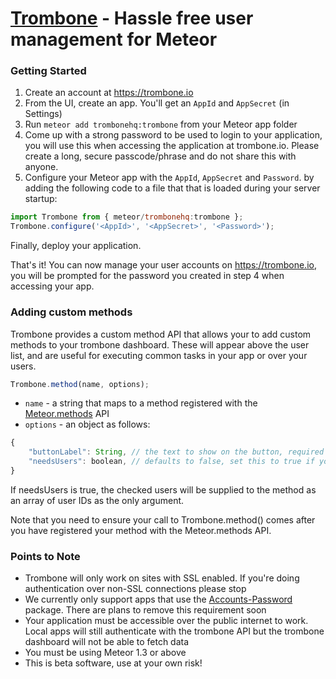 # [Trombone](https://trombone.io) - Hassle free user management for Meteor

### Getting Started

1. Create an account at <https://trombone.io>
2. From the UI, create an app. You'll get an `AppId` and `AppSecret` (in Settings)
3. Run `meteor add trombonehq:trombone` from your Meteor app folder
4. Come up with a strong password to be used to login to your application, you will use this when accessing the application at trombone.io. Please create a long, secure passcode/phrase and do not share this with anyone.
5. Configure your Meteor app with the `AppId`, `AppSecret` and `Password`. by adding the following code to a file that that is loaded during your server startup:

```js
import Trombone from { meteor/trombonehq:trombone };
Trombone.configure('<AppId>', '<AppSecret>', '<Password>');
```

Finally, deploy your application.

That's it! You can now manage your user accounts on <https://trombone.io>, you will be prompted for the password you created in step 4 when accessing your app.

### Adding custom methods

Trombone provides a custom method API that allows your to add custom methods to your trombone dashboard. These will appear above the user list, and are useful for executing common tasks in your app or over your users.

```js
Trombone.method(name, options);
```

- `name` - a string that maps to a method registered with the <a href="http://docs.meteor.com/#/full/meteor_methods">Meteor.methods</a> API
- `options` - an object as follows:

```js
{
    "buttonLabel": String, // the text to show on the button, required
    "needsUsers": boolean, // defaults to false, set this to true if you need to supply users to your method
}
```

If needsUsers is true, the checked users will be supplied to the method as an array of user IDs as the only argument.

Note that you need to ensure your call to Trombone.method() comes after you have registered your method with the Meteor.methods API.



### Points to Note

- Trombone will only work on sites with SSL enabled. If you're doing authentication over non-SSL connections please stop
- We currently only support apps that use the [Accounts-Password](https://atmospherejs.com/meteor/accounts-password) package. There are plans to remove this requirement soon
- Your application must be accessible over the public internet to work. Local apps will still authenticate with the trombone API but the trombone dashboard will not be able to fetch data
- You must be using Meteor 1.3 or above
- This is beta software, use at your own risk!
